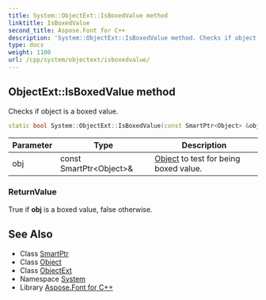 ```yaml
---
title: System::ObjectExt::IsBoxedValue method
linktitle: IsBoxedValue
second_title: Aspose.Font for C++
description: 'System::ObjectExt::IsBoxedValue method. Checks if object is a boxed value in C++.'
type: docs
weight: 1100
url: /cpp/system/objectext/isboxedvalue/
---
```

## ObjectExt::IsBoxedValue method


Checks if object is a boxed value.

```cpp
static bool System::ObjectExt::IsBoxedValue(const SmartPtr<Object> &obj)
```


| Parameter | Type | Description |
| --- | --- | --- |
| obj | const SmartPtr\<Object\>\& | [Object](../../object/) to test for being boxed value. |

### ReturnValue

True if **obj** is a boxed value, false otherwise.

## See Also

* Class [SmartPtr](../../smartptr/)
* Class [Object](../../object/)
* Class [ObjectExt](../)
* Namespace [System](../../)
* Library [Aspose.Font for C++](../../../)
